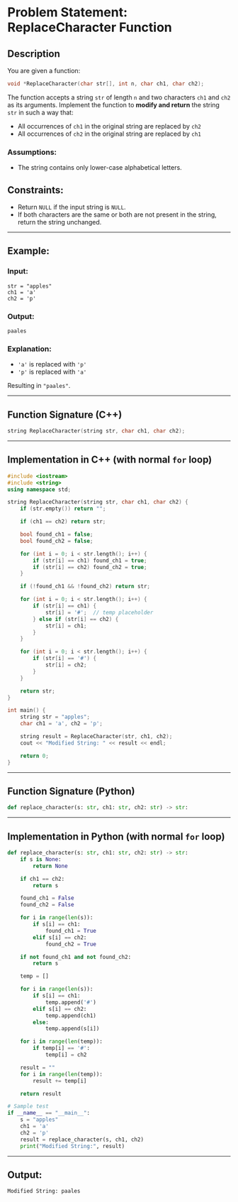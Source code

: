 # Problem Statement: ReplaceCharacter Function

## Description

You are given a function:

```cpp
void *ReplaceCharacter(char str[], int n, char ch1, char ch2);
```

The function accepts a string `str` of length `n` and two characters `ch1` and `ch2` as its arguments. Implement the function to **modify and return** the string `str` in such a way that:

- All occurrences of `ch1` in the original string are replaced by `ch2`
- All occurrences of `ch2` in the original string are replaced by `ch1`

### Assumptions:
- The string contains only lower-case alphabetical letters.

## Constraints:
- Return `NULL` if the input string is `NULL`.
- If both characters are the same or both are not present in the string, return the string unchanged.

---

## Example:

### Input:
```
str = "apples"
ch1 = 'a'
ch2 = 'p'
```

### Output:
```
paales
```

### Explanation:
- `'a'` is replaced with `'p'`
- `'p'` is replaced with `'a'`

Resulting in `"paales"`.

---

## Function Signature (C++)

```cpp
string ReplaceCharacter(string str, char ch1, char ch2);
```

---

## Implementation in C++ (with normal `for` loop)

```cpp
#include <iostream>
#include <string>
using namespace std;

string ReplaceCharacter(string str, char ch1, char ch2) {
    if (str.empty()) return "";

    if (ch1 == ch2) return str;

    bool found_ch1 = false;
    bool found_ch2 = false;

    for (int i = 0; i < str.length(); i++) {
        if (str[i] == ch1) found_ch1 = true;
        if (str[i] == ch2) found_ch2 = true;
    }

    if (!found_ch1 && !found_ch2) return str;

    for (int i = 0; i < str.length(); i++) {
        if (str[i] == ch1) {
            str[i] = '#';  // temp placeholder
        } else if (str[i] == ch2) {
            str[i] = ch1;
        }
    }

    for (int i = 0; i < str.length(); i++) {
        if (str[i] == '#') {
            str[i] = ch2;
        }
    }

    return str;
}

int main() {
    string str = "apples";
    char ch1 = 'a', ch2 = 'p';

    string result = ReplaceCharacter(str, ch1, ch2);
    cout << "Modified String: " << result << endl;

    return 0;
}
```

---

## Function Signature (Python)

```python
def replace_character(s: str, ch1: str, ch2: str) -> str:
```

---

## Implementation in Python (with normal `for` loop)

```python
def replace_character(s: str, ch1: str, ch2: str) -> str:
    if s is None:
        return None

    if ch1 == ch2:
        return s

    found_ch1 = False
    found_ch2 = False

    for i in range(len(s)):
        if s[i] == ch1:
            found_ch1 = True
        elif s[i] == ch2:
            found_ch2 = True

    if not found_ch1 and not found_ch2:
        return s

    temp = []

    for i in range(len(s)):
        if s[i] == ch1:
            temp.append('#')
        elif s[i] == ch2:
            temp.append(ch1)
        else:
            temp.append(s[i])

    for i in range(len(temp)):
        if temp[i] == '#':
            temp[i] = ch2

    result = ""
    for i in range(len(temp)):
        result += temp[i]

    return result

# Sample test
if __name__ == "__main__":
    s = "apples"
    ch1 = 'a'
    ch2 = 'p'
    result = replace_character(s, ch1, ch2)
    print("Modified String:", result)
```

---

## Output:
```
Modified String: paales
```
